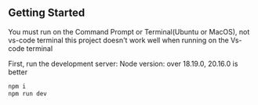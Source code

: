 ## Getting Started

You must run on the Command Prompt or Terminal(Ubuntu or MacOS), not vs-code terminal
this project doesn't work well when running on the Vs-code terminal

First, run the development server:
Node version: over 18.19.0, 20.16.0 is better
```bash
npm i
npm run dev

```
